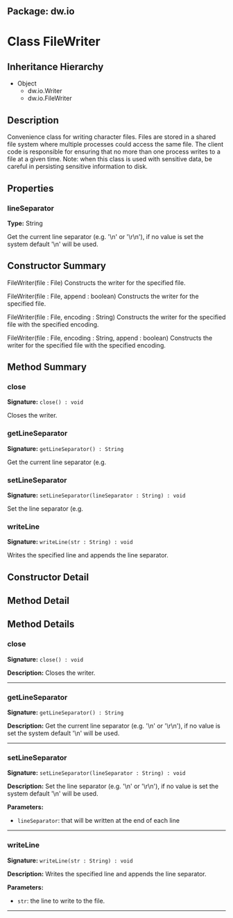 ## Package: dw.io

# Class FileWriter

## Inheritance Hierarchy

- Object
  - dw.io.Writer
  - dw.io.FileWriter

## Description

Convenience class for writing character files. Files are stored in a shared file system where multiple processes could access the same file. The client code is responsible for ensuring that no more than one process writes to a file at a given time. Note: when this class is used with sensitive data, be careful in persisting sensitive information to disk.

## Properties

### lineSeparator

**Type:** String

Get the current line separator (e.g. '\n' or '\r\n'), if no value is set the system default '\n' will be used.

## Constructor Summary

FileWriter(file : File) Constructs the writer for the specified file.

FileWriter(file : File, append : boolean) Constructs the writer for the specified file.

FileWriter(file : File, encoding : String) Constructs the writer for the specified file with the specified encoding.

FileWriter(file : File, encoding : String, append : boolean) Constructs the writer for the specified file with the specified encoding.

## Method Summary

### close

**Signature:** `close() : void`

Closes the writer.

### getLineSeparator

**Signature:** `getLineSeparator() : String`

Get the current line separator (e.g.

### setLineSeparator

**Signature:** `setLineSeparator(lineSeparator : String) : void`

Set the line separator (e.g.

### writeLine

**Signature:** `writeLine(str : String) : void`

Writes the specified line and appends the line separator.

## Constructor Detail

## Method Detail

## Method Details

### close

**Signature:** `close() : void`

**Description:** Closes the writer.

---

### getLineSeparator

**Signature:** `getLineSeparator() : String`

**Description:** Get the current line separator (e.g. '\n' or '\r\n'), if no value is set the system default '\n' will be used.

---

### setLineSeparator

**Signature:** `setLineSeparator(lineSeparator : String) : void`

**Description:** Set the line separator (e.g. '\n' or '\r\n'), if no value is set the system default '\n' will be used.

**Parameters:**

- `lineSeparator`: that will be written at the end of each line

---

### writeLine

**Signature:** `writeLine(str : String) : void`

**Description:** Writes the specified line and appends the line separator.

**Parameters:**

- `str`: the line to write to the file.

---